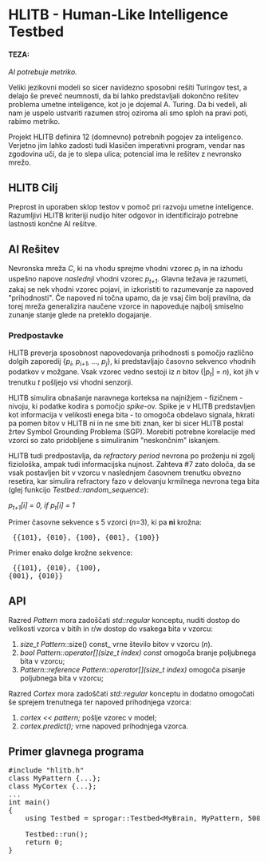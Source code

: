 # HLITB - Human-Like Intelligence Testbed

#### TEZA:
  _AI potrebuje metriko._

Veliki jezikovni modeli so sicer navidezno sposobni rešiti Turingov test, a delajo še preveč neumnosti, da bi lahko predstavljali dokončno rešitev problema umetne inteligence, kot jo je dojemal A. Turing. Da bi vedeli, ali nam je uspelo ustvariti razumen stroj oziroma ali smo sploh na pravi poti, rabimo metriko. 

Projekt HLITB definira 12 (domnevno) potrebnih pogojev za inteligenco. Verjetno jim lahko zadosti tudi klasičen imperativni program, vendar nas zgodovina uči, da je to slepa ulica; potencial ima le rešitev z nevronsko mrežo.

## HLITB Cilj
Preprost in uporaben sklop testov v pomoč pri razvoju umetne inteligence. Razumljivi HLITB kriteriji nudijo hiter odgovor in identificirajo potrebne lastnosti končne AI rešitve. 

## AI Rešitev
Nevronska mreža _C_, ki na vhodu sprejme vhodni vzorec _p<sub>t<sub>_ in na izhodu uspešno napove *naslednji* vhodni vzorec _p<sub>t+1<sub>_. Glavna težava je razumeti, zakaj se nek vhodni vzorec pojavi, in  izkoristiti to razumevanje za napoved "prihodnosti". Če napoved ni točna upamo, da je vsaj čim bolj pravilna, da torej mreža generalizira naučene vzorce in napoveduje najbolj smiselno zunanje stanje glede na preteklo dogajanje.

### Predpostavke

HLITB preverja sposobnost napovedovanja prihodnosti s pomočjo različno dolgih zaporedij {_p<sub>i</sub>, p<sub>i+1</sub>, ..., p<sub>j</sub>_}, ki predstavljajo časovno sekvenco vhodnih podatkov v možgane. Vsak vzorec vedno sestoji iz _n_ bitov (|_p<sub>t</sub>_| = _n_), kot jih v trenutku _t_ pošljejo vsi vhodni senzorji. 

HLITB simulira obnašanje naravnega korteksa na najnižjem - fizičnem - nivoju, ki podatke kodira s pomočjo _spike_-ov. Spike je v HLITB predstavljen kot informacija v velikosti enega bita - to omogoča obdelavo signala, hkrati pa pomen bitov v HLITB ni in ne sme biti znan, ker bi sicer HLITB postal žrtev Symbol Grounding Problema (SGP). Morebiti potrebne korelacije med vzorci so zato pridobljene s simuliranim "neskončnim" iskanjem.

HLITB tudi predpostavlja, da _refractory period_ nevrona po proženju ni zgolj fiziološka, ampak tudi informacijska nujnost. Zahteva #7 zato določa, da se vsak postavljen bit v vzorcu v naslednjem časovnem trenutku obvezno resetira, kar simulira refractory fazo v delovanju krmilnega nevrona tega bita (glej funkcijo _Testbed::random_sequence_):

_p<sub>t+1</sub>[i] = 0, if p<sub>t</sub>[i] = 1_ 

Primer časovne sekvence s 5 vzorci (_n_=3), ki pa **ni** krožna: <pre> {{101}, {010}, {100}, {001}, {100}} </pre>
Primer enako dolge krožne sekvence: <pre> {{101}, {010}, {100}, {001}, {010}} </pre>

## API
Razred _Pattern_ mora zadoščati _std::regular<Pattern>_ konceptu, nuditi dostop do velikosti vzorca v bitih in r/w dostop do vsakega bita v vzorcu:
1. _size_t Pattern_::size() const_ vrne število bitov v vzorcu (_n_).
2. _bool Pattern::operator[](size_t index) const_ omogoča branje poljubnega bita v vzorcu;
3. _Pattern::reference Pattern::operator[](size_t index)_ omogoča pisanje poljubnega bita v vzorcu;

Razred _Cortex_ mora zadoščati _std::regular<Cortex>_ konceptu in dodatno omogočati še sprejem trenutnega ter napoved prihodnjega vzorca:
1. _cortex << pattern;_ pošlje vzorec v model;
2. _cortex.predict();_ vrne napoved prihodnjega vzorca.




## Primer glavnega programa

<pre>
#include "hlitb.h"
class MyPattern {...};
class MyCortex {...};
...
int main()
{
	using Testbed = sprogar::Testbed&lt;MyBrain, MyPattern, 500/*SimulatedInfinity&gt;;
	
	Testbed::run();
	return 0;
}
</pre>


